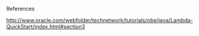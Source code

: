 References

http://www.oracle.com/webfolder/technetwork/tutorials/obe/java/Lambda-QuickStart/index.html#section3